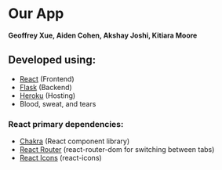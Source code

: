 # Our App

**Geoffrey Xue, Aiden Cohen, Akshay Joshi, Kitiara Moore**

## Developed using:
- [React](https://reactjs.org/) (Frontend)
- [Flask](https://flask.palletsprojects.com/en/2.0.x/) (Backend)
- [Heroku](https://www.heroku.com/) (Hosting)
- Blood, sweat, and tears

### React primary dependencies:
- [Chakra](https://chakra-ui.com/) (React component library)
- [React Router](https://reactrouter.com/) (react-router-dom for switching between tabs)
- [React Icons](https://react-icons.github.io/react-icons/) (react-icons)
